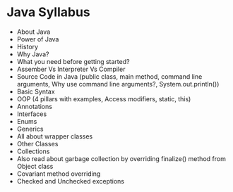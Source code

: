 # Java Syllabus
- About Java
- Power of Java
- History
- Why Java?
- What you need before getting started?
- Assember Vs Interpreter Vs Compiler
- Source Code in Java (public class, main method, command line arguments, Why use command line arguments?, System.out.println())
- Basic Syntax
- OOP (4 pillars with examples, Access modifiers, static, this)
- Annotations
- Interfaces
- Enums
- Generics
- All about wrapper classes
- Other Classes
- Collections
- Also read about garbage collection by overriding finalize() method from Object class
- Covariant method overriding
- Checked and Unchecked exceptions
